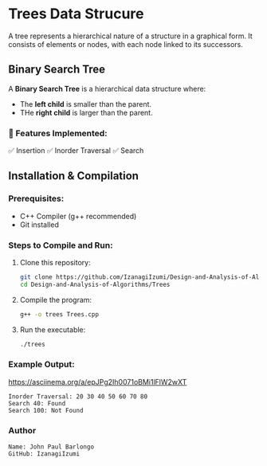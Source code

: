 # Trees Data Strucure
A tree represents a hierarchical nature of a structure in a
graphical form. It consists of elements or nodes, with each
node linked to its successors.

## Binary Search Tree

A **Binary Search Tree** is a hierarchical data structure where:
- The **left child** is smaller than the parent.
- THe **right child** is larger than the parent.

### 📌 Features Implemented:
✅ Insertion
✅ Inorder Traversal
✅ Search

## Installation & Compilation
### Prerequisites:
- C++ Compiler (g++ recommended)
- Git installed

### Steps to Compile and Run:
1. Clone this repository:
   ```sh
   git clone https://github.com/IzanagiIzumi/Design-and-Analysis-of-Algorithms.git
   cd Design-and-Analysis-of-Algorithms/Trees

2. Compile the program:
   ```sh
   g++ -o trees Trees.cpp

3. Run the executable:
   ```sh
   ./trees

### Example Output:

   https://asciinema.org/a/epJPg2Ih0071oBMi1lFlW2wXT

    Inorder Traversal: 20 30 40 50 60 70 80 
    Search 40: Found
    Search 100: Not Found

### Author

    Name: John Paul Barlongo
    GitHub: IzanagiIzumi